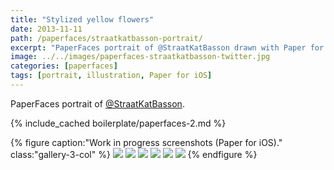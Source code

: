 ```yaml
---
title: "Stylized yellow flowers"
date: 2013-11-11
path: /paperfaces/straatkatbasson-portrait/
excerpt: "PaperFaces portrait of @StraatKatBasson drawn with Paper for iOS on an iPad."
image: ../../images/paperfaces-straatkatbasson-twitter.jpg
categories: [paperfaces]
tags: [portrait, illustration, Paper for iOS]
---
```


PaperFaces portrait of [@StraatKatBasson](https://twitter.com/StraatKatBasson).

{% include_cached boilerplate/paperfaces-2.md %}

{% figure caption:"Work in progress screenshots (Paper for iOS)." class:"gallery-3-col" %}
[![](../../images/paperfaces-straatkatbasson-process-1-600.jpg)](../../images/paperfaces-straatkatbasson-process-1-lg.jpg)
[![](../../images/paperfaces-straatkatbasson-process-2-600.jpg)](../../images/paperfaces-straatkatbasson-process-2-lg.jpg)
[![](../../images/paperfaces-straatkatbasson-process-3-600.jpg)](../../images/paperfaces-straatkatbasson-process-3-lg.jpg)
[![](../../images/paperfaces-straatkatbasson-process-4-600.jpg)](../../images/paperfaces-straatkatbasson-process-4-lg.jpg)
[![](../../images/paperfaces-straatkatbasson-process-5-600.jpg)](../../images/paperfaces-straatkatbasson-process-5-lg.jpg)
[![](../../images/paperfaces-straatkatbasson-process-6-600.jpg)](../../images/paperfaces-straatkatbasson-process-6-lg.jpg)
{% endfigure %}

